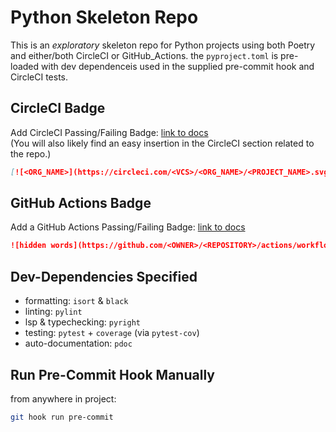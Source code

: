 # Python Skeleton Repo
This is an *exploratory* skeleton repo for Python projects using both Poetry and either/both CircleCI or GitHub_Actions.
the `pyproject.toml` is pre-loaded with dev dependenceis used in the supplied pre-commit hook and CircleCI tests.


## CircleCI Badge
Add CircleCI Passing/Failing Badge: [link to docs](https://circleci.com/docs/status-badges/?utm_source=google&utm_medium=sem&utm_campaign=sem-google-dg--uscan-en-dsa-maxConv-auth-brand&utm_term=g_-_c__dsa_&utm_content=&gclid=Cj0KCQiAz9ieBhCIARIsACB0oGLRozHy2fiAiThYNATH7_Nw_i_2fv1oTzfkBexHpv7gn9zhKzPm_KYaAt-EEALw_wcB)   
(You will also likely find an easy insertion in the CircleCI section related to the repo.)

```markdown
[![<ORG_NAME>](https://circleci.com/<VCS>/<ORG_NAME>/<PROJECT_NAME>.svg?style=svg)](<LINK>)
```

## GitHub Actions Badge
Add a GitHub Actions Passing/Failing Badge: [link to docs](https://docs.github.com/en/actions/monitoring-and-troubleshooting-workflows/adding-a-workflow-status-badge)
```markdown
![hidden words](https://github.com/<OWNER>/<REPOSITORY>/actions/workflows/<WORKFLOW_FILE>/badge.svg)
```

## Dev-Dependencies Specified
- formatting: `isort` & `black`
- linting: `pylint`
- lsp & typechecking: `pyright`
- testing: `pytest` + `coverage` (via `pytest-cov`)
- auto-documentation: `pdoc`


## Run Pre-Commit Hook Manually
from anywhere in project:
```zsh
git hook run pre-commit
```
